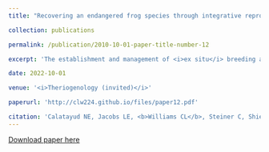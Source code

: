 ```yaml
---
title: "Recovering an endangered frog species through integrative reproductive technologies"

collection: publications

permalink: /publication/2010-10-01-paper-title-number-12

excerpt: 'The establishment and management of <i>ex situ</i> breeding and assurance populations around the globe are meant to provide short-term solutions to the formidable loss of amphibian diversity presently occurring. Large multi-scaled facilities, such as zoos and aquariums, can provide the infrastructure to safeguard species and populations. However, often even large, economically viable facilities lack the knowledge to efficiently cater to the plethora of environmentally controlled physiological strategies that amphibians possess. Anurans present a class of amphibians that have often been viewed as easy to maintain ex situ. However, while adult survival may be relatively successful it is rarely accompanied by good reproductive output, health, and fitness. Even more conspicuous is the low survivorship of offspring produced <i>ex situ</i> once they are translocated back into the wild. The mountain yellow-legged frog (<i>R. muscosa</i>) ex situ breeding program EBP is a prime example of the challenges that amphibians EBPs face. Although more research is needed, the <i>R. muscosa </i> program has increased reproductive output and health of its colony by incorporating reproductive technologies and strategic genetic management in conjunction with a greater understanding of the species natural history, to produce and translocate viable animals each year. This paper highlights the EBPs past decade of research featuring the programs contribution to building empirical, multidisciplinary approaches that boost the robustness of an endangered species, by safeguarding existing genetic diversity and maximizing fitness and survival outcomes.'

date: 2022-10-01

venue: '<i>Theriogenology (invited)</i>'

paperurl: 'http://clw224.github.io/files/paper12.pdf'

citation: 'Calatayud NE, Jacobs LE, <b>Williams CL</b>, Steiner C, Shier D (2022). Recovering an endangered frog species using integrative reproductive technologies, <i>Theriogenology </i>191: 141-152.'
---
```


[Download paper here](http://clw224.github.io/files/paper11.pdf)
